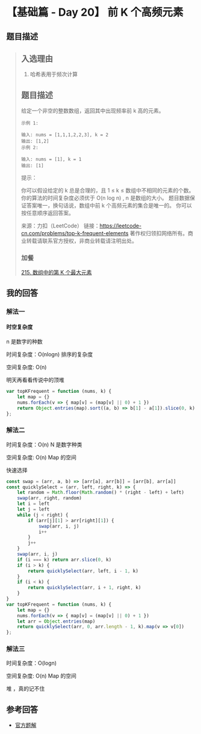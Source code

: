 # 【基础篇 - Day 20】 前 K 个高频元素

## 题目描述

> ## 入选理由
>
> 1. 哈希表用于频次计算
>
> ## 题目描述
>
> 给定一个非空的整数数组，返回其中出现频率前 k 高的元素。
>
> ```
> 示例 1:
>
> 输入: nums = [1,1,1,2,2,3], k = 2
> 输出: [1,2]
> 示例 2:
>
> 输入: nums = [1], k = 1
> 输出: [1]
> ```
>
> 提示：
>
> 你可以假设给定的 k 总是合理的，且 1 ≤ k ≤ 数组中不相同的元素的个数。
> 你的算法的时间复杂度必须优于 O(n log n) , n 是数组的大小。
> 题目数据保证答案唯一，换句话说，数组中前 k 个高频元素的集合是唯一的。
> 你可以按任意顺序返回答案。
>
> 来源：力扣（LeetCode）
> 链接：https://leetcode-cn.com/problems/top-k-frequent-elements
> 著作权归领扣网络所有。商业转载请联系官方授权，非商业转载请注明出处。
>
> ### 加餐
>
> [215. 数组中的第 K 个最大元素](https://leetcode-cn.com/problems/kth-largest-element-in-an-array/)

## 我的回答

### 解法一

#### 时空复杂度

n 是数字的种数

时间复杂度：O(nlogn) 排序的复杂度

空间复杂度: O(n)

明天再看看传说中的顶堆

```JavaScript
var topKFrequent = function (nums, k) {
    let map = {}
    nums.forEach(v => { map[v] = (map[v] || 0) + 1 })
    return Object.entries(map).sort((a, b) => b[1] - a[1]).slice(0, k).map(v => v[0])
};
```

### 解法二

时间复杂度：O(n) N 是数字种类

空间复杂度: O(n) Map 的空间

快速选择

```JavaScript
const swap = (arr, a, b) => [arr[a], arr[b]] = [arr[b], arr[a]]
const quicklySelect = (arr, left, right, k) => {
    let random = Math.floor(Math.random() * (right - left) + left)
    swap(arr, right, random)
    let i = left
    let j = left
    while (j < right) {
        if (arr[j][1] > arr[right][1]) {
            swap(arr, i, j)
            i++
        }
        j++
    }
    swap(arr, i, j)
    if (i === k) return arr.slice(0, k)
    if (i > k) {
        return quicklySelect(arr, left, i - 1, k)
    }
    if (i < k) {
        return quicklySelect(arr, i + 1, right, k)
    }
}
var topKFrequent = function (nums, k) {
    let map = {}
    nums.forEach(v => { map[v] = (map[v] || 0) + 1 })
    let arr = Object.entries(map)
    return quicklySelect(arr, 0, arr.length - 1, k).map(v => v[0])
};
```

### 解法三

时间复杂度：O(logn) 

空间复杂度: O(n) Map 的空间

堆 ，真的记不住

## 参考回答

- [官方题解](https://github.com/leetcode-pp/91alg-2/blob/master/solution/basic/d20.top-k-frequent-elements.md)

